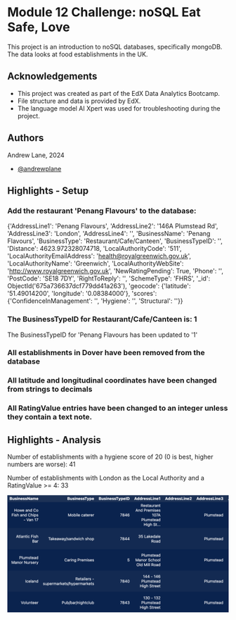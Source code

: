 # Module 12 Challenge: noSQL Eat Safe, Love

This project is an introduction to noSQL databases, specifically mongoDB. The data looks at food establishments in the UK. 

## Acknowledgements

 - This project was created as part of the EdX Data Analytics Bootcamp.
 - File structure and data is provided by EdX.
 - The language model AI Xpert was used for troubleshooting during the project.

## Authors

Andrew Lane, 2024
- [@andrewplane](https://github.com/andrewplane)

## Highlights - Setup

### Add the restaurant 'Penang Flavours' to the database:

{'AddressLine1': 'Penang Flavours',
 'AddressLine2': '146A Plumstead Rd',
 'AddressLine3': 'London',
 'AddressLine4': '',
 'BusinessName': 'Penang Flavours',
 'BusinessType': 'Restaurant/Cafe/Canteen',
 'BusinessTypeID': '',
 'Distance': 4623.972328074718,
 'LocalAuthorityCode': '511',
 'LocalAuthorityEmailAddress': 'health@royalgreenwich.gov.uk',
 'LocalAuthorityName': 'Greenwich',
 'LocalAuthorityWebSite': 'http://www.royalgreenwich.gov.uk',
 'NewRatingPending': True,
 'Phone': '',
 'PostCode': 'SE18 7DY',
 'RightToReply': '',
 'SchemeType': 'FHRS',
 '_id': ObjectId('675a736637dcf779dd41a263'),
 'geocode': {'latitude': '51.49014200', 'longitude': '0.08384000'},
 'scores': {'ConfidenceInManagement': '', 'Hygiene': '', 'Structural': ''}}

### The BusinessTypeID for Restaurant/Cafe/Canteen is: 1

The BusinessTypeID for 'Penang Flavours has been updated to '1'

### All establishments in Dover have been removed from the database

### All latitude and longitudinal coordinates have been changed from strings to decimals

### All RatingValue entries have been changed to an integer unless they contain a text note.

## Highlights - Analysis

Number of establishments with a hygiene score of 20 (0 is best, higher numbers are worse): 41

Number of establishments with London as the Local Authority and a RatingValue >= 4: 33

![alt text](Resources/image.png)
